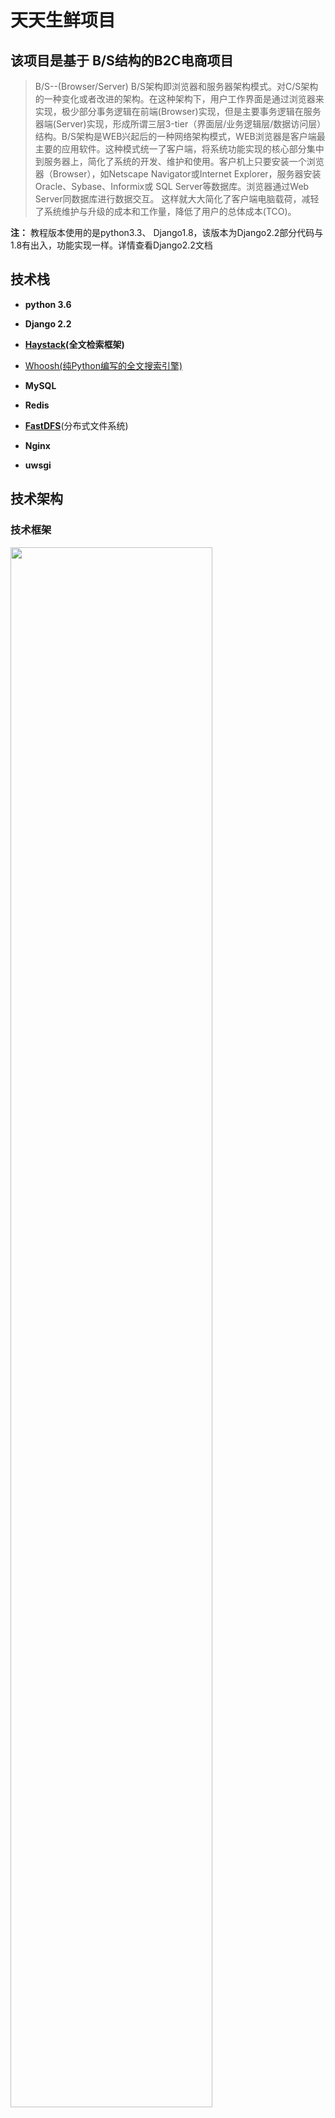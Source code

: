 # 天天生鲜项目

## **该项目是基于 B/S结构的B2C电商项目**

> B/S--(Browser/Server)
> B/S架构即浏览器和服务器架构模式。对C/S架构的一种变化或者改进的架构。在这种架构下，用户工作界面是通过浏览器来实现，极少部分事务逻辑在前端(Browser)实现，但是主要事务逻辑在服务器端(Server)实现，形成所谓三层3-tier（界面层/业务逻辑层/数据访问层）结构。B/S架构是WEB兴起后的一种网络架构模式，WEB浏览器是客户端最主要的应用软件。这种模式统一了客户端，将系统功能实现的核心部分集中到服务器上，简化了系统的开发、维护和使用。客户机上只要安装一个浏览器（Browser），如Netscape Navigator或Internet Explorer，服务器安装Oracle、Sybase、Informix或 SQL Server等数据库。浏览器通过Web Server同数据库进行数据交互。 这样就大大简化了客户端电脑载荷，减轻了系统维护与升级的成本和工作量，降低了用户的总体成本(TCO)。


**注：** 教程版本使用的是python3.3、 Django1.8，该版本为Django2.2部分代码与1.8有出入，功能实现一样。详情查看Django2.2文档

## 技术栈

- **python 3.6**

- **Django 2.2**
- **[Haystack](http://haystacksearch.org/)(全文检索框架)**
- [Whoosh(纯Python编写的全文搜索引擎)](https://whoosh.readthedocs.io/en/latest/)

- **MySQL**
- **Redis**
- **[FastDFS](https://github.com/happyfish100/fastdfs)**(分布式文件系统)
- **Nginx**
- **uwsgi**

## 技术架构

### 技术框架

<image src="https://github.com/PatJR/MEDIA/blob/master/dailyfresh/framework.png" width="80%">
  
 ### 网络拓扑
 <image src="https://github.com/PatJR/MEDIA/blob/master/dailyfresh/%E7%BD%91%E7%BB%9C%E6%8B%93%E6%89%91.jpg">


## 业务模块
<image src="https://github.com/PatJR/MEDIA/blob/master/dailyfresh/%E4%B8%9A%E5%8A%A1%E6%A8%A1%E5%9D%97.png">
